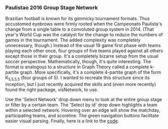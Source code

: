 ### Paulistao 2016 Group Stage Network

Brazilian football is known for its gimmicky tournament formats. Thus accustomed eyebrows were firmly rooted when the Campeonato Paulista's change from a single table to a convoluted group system in 2014. (That year's World Cup was the catalyst for the change to reduce the numbers of games in the tournament. The added complexity was completely unnecessary, though.) Instead of the usual 19 game first phase with teams playing each other once, four groups of five teams played against all others except those in their group. It's a completely bizarre setup from the usual soccer perspective. Mathematically, though, it's quite interesting. The format is analogous to a structure in Graph Theory called a complete k-partite graph. More specifically, it's a complete 4-partite graph of the form K<sub>5,5,5,5</sub> (four groups of 5). I wanted to recreate this structure since its inception, but I just recently acquired the skills and (even more recently) found the right package, visNetwork, to use.

Use the 'Select Network' drop down menu to look at the entire group stage or filter by a certain team. The 'Select by id' drop down highlights a team within a selected network. Hovering over an edge will show the matchday, participating teams, and scoreline. The green navigation buttons facilitate easier visual parsing. Finally, here is a link to the [code](https://github.com/gfleetwood/soccer-analytics/tree/master/paulista_network_app).
